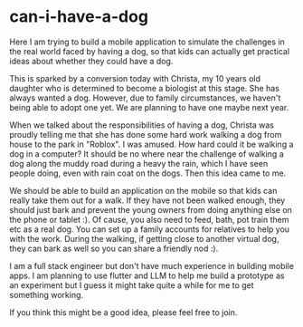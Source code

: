 # can-i-have-a-dog
Here I am trying to build a mobile application to simulate the challenges in the real world faced by having a dog, so that kids can actually get practical ideas about whether they could have a dog. 

This is sparked by a conversion today with Christa, my 10 years old daughter who is determined to become a biologist at this stage. She has always wanted a dog. However, due to family circumstances, we haven't being able to adopt one yet. We are planning to have one maybe next year.

When we talked about the responsibilities of having a dog, Christa was proudly telling me that she has done some hard work walking a dog from house to the park in "Roblox". I was amused. How hard could it be walking a dog in a computer? It should be no where near the challenge of walking a dog along the muddy road during a heavy the rain, which I have seen people doing, even with rain coat on the dogs. Then this idea came to me.

We should be able to build an application on the mobile so that kids can really take them out for a walk. If they have not been walked enough, they should just bark and prevent the young owners from doing anything else on the phone or tablet :). Of cause, you also need to feed, bath, pot train them etc as a real dog. You can set up a family accounts for relatives to help you with the work. During the walking, if getting close to another virtual dog, they can bark as well so you can share a friendly nod :).

I am a full stack engineer but don't have much experience in building mobile apps. I am planning to use flutter and LLM to help me build a prototype as an experiment but I guess it might take quite a while for me to get something working.

If you think this might be a good idea, please feel free to join.

